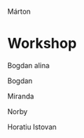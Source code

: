 

Márton

# Workshop

Bogdan
alina










Bogdan








Miranda



Norby









Horatiu Istovan
